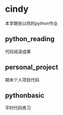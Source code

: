 # cindy
本学期张以欣的python作业
## python_reading
代码阅读成果
## personal_project
期末个人项目代码
## pythonbasic
平时代码练习
